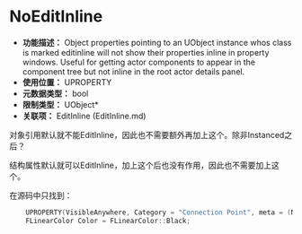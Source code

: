 ﻿# NoEditInline

- **功能描述：** Object properties pointing to an UObject instance whos class is marked editinline will not show their properties inline in property windows. Useful for getting actor components to appear in the component tree but not inline in the root actor details panel.
- **使用位置：** UPROPERTY
- **元数据类型：** bool
- **限制类型：** UObject*
- **关联项：** EditInline (EditInline.md)

对象引用默认就不能EditInline，因此也不需要额外再加上这个。除非Instanced之后？

结构属性默认就可以EditInline，加上这个后也没有作用，因此也不需要加上这个。

在源码中只找到：

```cpp
	UPROPERTY(VisibleAnywhere, Category = "Connection Point", meta = (NoEditInline))
	FLinearColor Color = FLinearColor::Black;
```